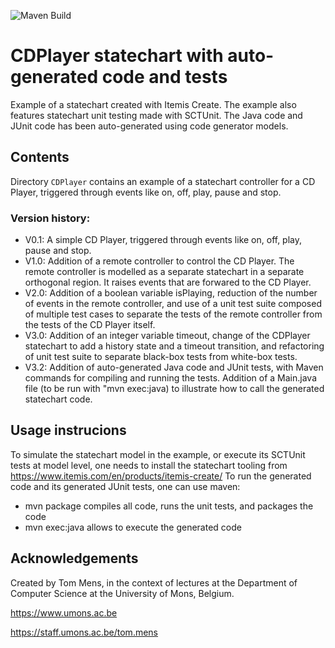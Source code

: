 ![Maven Build](https://github.com/ecos-umons/itemis-statecharts/actions/workflows/maven.yml/badge.svg)

# CDPlayer statechart with auto-generated code and tests

Example of a statechart created with Itemis Create. The example also features statechart unit testing made with SCTUnit. The Java code and JUnit code has been auto-generated using code generator models.

## Contents

Directory `CDPlayer` contains an example of a statechart controller for a CD Player, triggered through events like on, off, play, pause and stop.

### Version history:

* V0.1: A simple CD Player, triggered through events like on, off, play, pause and stop.
* V1.0: Addition of a remote controller to control the CD Player. The remote controller is modelled as a separate statechart in a separate orthogonal region. It raises events that are forwared to the CD Player.
* V2.0: Addition of a boolean variable isPlaying, reduction of the number of events in the remote controller, and use of a unit test suite composed of multiple test cases to separate the tests of the remote controller from the tests of the CD Player itself.
* V3.0: Addition of an integer variable timeout, change of the CDPlayer statechart to add a history state and a timeout transition, and refactoring of unit test suite to separate black-box tests from white-box tests.
* V3.2: Addition of auto-generated Java code and JUnit tests, with Maven commands for compiling and running the tests. Addition of a Main.java file (to be run with "mvn exec:java) to illustrate how to call the generated statechart code.

## Usage instrucions
To simulate the statechart model in the example, or execute its SCTUnit tests at model level, one needs to install the statechart tooling from https://www.itemis.com/en/products/itemis-create/
To run the generated code and its generated JUnit tests, one can use maven:

* mvn package compiles all code, runs the unit tests, and packages the code
* mvn exec:java allows to execute the generated code 

## Acknowledgements

Created by Tom Mens, in the context of lectures at the Department of Computer Science at the University of Mons, Belgium.

https://www.umons.ac.be

https://staff.umons.ac.be/tom.mens
